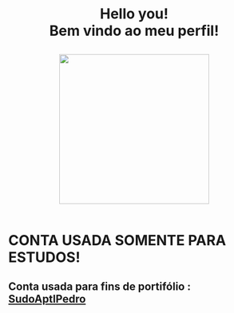 <header> 
  <h1> Hello you! <br> Bem vindo ao meu perfil! </h1>
  <h2 align="center">
    <figure> 
      <img src="https://github.com/voidMainPedro/images-others/blob/main/pedriPedri.png" width="300" height="300">
    </figure>
  </h2>
</header>

# CONTA USADA SOMENTE PARA ESTUDOS! 
<h2> Conta usada para fins de portifólio : <br>
  <a href="https://github.com/sudoAptIPedro"> SudoAptIPedro </a> 
</h2>
